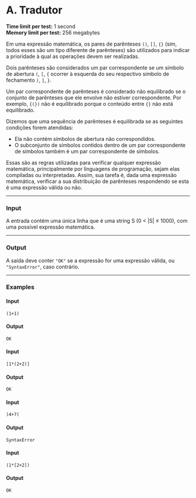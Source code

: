 # A. Tradutor

**Time limit per test:** 1 second  
**Memory limit per test:** 256 megabytes  

Em uma expressão matemática, os pares de parênteses `()`, `[]`, `{}` (sim, todos esses são um tipo diferente de parênteses) são utilizados para indicar a prioridade à qual as operações devem ser realizadas.

Dois parênteses são considerados um par correspondente se um símbolo de abertura `(`, `[`, `{` ocorrer à esquerda do seu respectivo símbolo de fechamento `)`, `]`, `}`.

Um par correspondente de parênteses é considerado não equilibrado se o conjunto de parênteses que ele envolve não estiver correspondente. Por exemplo, `{(})` não é equilibrado porque o conteúdo entre `{}` não está equilibrado.

Dizemos que uma sequência de parênteses é equilibrada se as seguintes condições forem atendidas:

- Ela não contém símbolos de abertura não correspondidos.
- O subconjunto de símbolos contidos dentro de um par correspondente de símbolos também é um par correspondente de símbolos.

Essas são as regras utilizadas para verificar qualquer expressão matemática, principalmente por linguagens de programação, sejam elas compiladas ou interpretadas. Assim, sua tarefa é, dada uma expressão matemática, verificar a sua distribuição de parênteses respondendo se esta é uma expressão válida ou não.

---

### **Input**
A entrada contém uma única linha que é uma string S (0 < |S| ≤ 1000), com uma possível expressão matemática.

---

### **Output**
A saída deve conter `"OK"` se a expressão for uma expressão válida, ou `"SyntaxError"`, caso contrário.

---

### **Examples**

#### **Input**
```
(1+1)
```

#### **Output**
```
OK
```

#### **Input**
```
[1*(2+2)]
```

#### **Output**
```
OK
```

#### **Input**
```
)4+7(
```

#### **Output**
```
SyntaxError
```

#### **Input**
```
(1*[2+2])
```

#### **Output**
```
OK
```